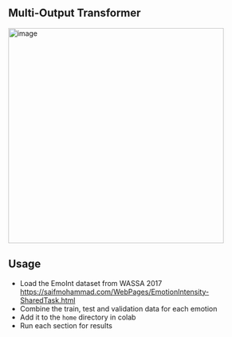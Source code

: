 ## Multi-Output Transformer

 <img width="432" alt="image" src="https://github.com/QasidLabeed/CI7000-Dissertation/assets/26509023/e104de13-7777-45c5-a302-963a70806c1b">


 ## Usage

 - Load the EmoInt dataset from WASSA 2017 https://saifmohammad.com/WebPages/EmotionIntensity-SharedTask.html
 - Combine the train, test and validation data for each emotion
 - Add it to the `home` directory in colab
 - Run each section for results
